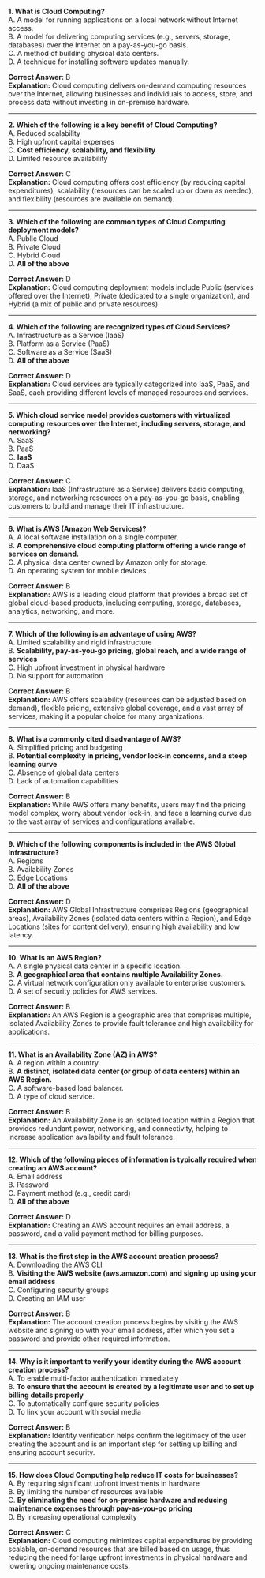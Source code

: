 
**1. What is Cloud Computing?**  
A. A model for running applications on a local network without Internet access.  
B. A model for delivering computing services (e.g., servers, storage, databases) over the Internet on a pay-as-you-go basis.  
C. A method of building physical data centers.  
D. A technique for installing software updates manually.

**Correct Answer:** B  
**Explanation:** Cloud computing delivers on-demand computing resources over the Internet, allowing businesses and individuals to access, store, and process data without investing in on-premise hardware.

---

**2. Which of the following is a key benefit of Cloud Computing?**  
A. Reduced scalability  
B. High upfront capital expenses  
C. **Cost efficiency, scalability, and flexibility**  
D. Limited resource availability

**Correct Answer:** C  
**Explanation:** Cloud computing offers cost efficiency (by reducing capital expenditures), scalability (resources can be scaled up or down as needed), and flexibility (resources are available on demand).

---

**3. Which of the following are common types of Cloud Computing deployment models?**  
A. Public Cloud  
B. Private Cloud  
C. Hybrid Cloud  
D. **All of the above**

**Correct Answer:** D  
**Explanation:** Cloud computing deployment models include Public (services offered over the Internet), Private (dedicated to a single organization), and Hybrid (a mix of public and private resources).

---

**4. Which of the following are recognized types of Cloud Services?**  
A. Infrastructure as a Service (IaaS)  
B. Platform as a Service (PaaS)  
C. Software as a Service (SaaS)  
D. **All of the above**

**Correct Answer:** D  
**Explanation:** Cloud services are typically categorized into IaaS, PaaS, and SaaS, each providing different levels of managed resources and services.

---

**5. Which cloud service model provides customers with virtualized computing resources over the Internet, including servers, storage, and networking?**  
A. SaaS  
B. PaaS  
C. **IaaS**  
D. DaaS

**Correct Answer:** C  
**Explanation:** IaaS (Infrastructure as a Service) delivers basic computing, storage, and networking resources on a pay-as-you-go basis, enabling customers to build and manage their IT infrastructure.

---

**6. What is AWS (Amazon Web Services)?**  
A. A local software installation on a single computer.  
B. **A comprehensive cloud computing platform offering a wide range of services on demand.**  
C. A physical data center owned by Amazon only for storage.  
D. An operating system for mobile devices.

**Correct Answer:** B  
**Explanation:** AWS is a leading cloud platform that provides a broad set of global cloud-based products, including computing, storage, databases, analytics, networking, and more.

---

**7. Which of the following is an advantage of using AWS?**  
A. Limited scalability and rigid infrastructure  
B. **Scalability, pay-as-you-go pricing, global reach, and a wide range of services**  
C. High upfront investment in physical hardware  
D. No support for automation

**Correct Answer:** B  
**Explanation:** AWS offers scalability (resources can be adjusted based on demand), flexible pricing, extensive global coverage, and a vast array of services, making it a popular choice for many organizations.

---

**8. What is a commonly cited disadvantage of AWS?**  
A. Simplified pricing and budgeting  
B. **Potential complexity in pricing, vendor lock-in concerns, and a steep learning curve**  
C. Absence of global data centers  
D. Lack of automation capabilities

**Correct Answer:** B  
**Explanation:** While AWS offers many benefits, users may find the pricing model complex, worry about vendor lock-in, and face a learning curve due to the vast array of services and configurations available.

---

**9. Which of the following components is included in the AWS Global Infrastructure?**  
A. Regions  
B. Availability Zones  
C. Edge Locations  
D. **All of the above**

**Correct Answer:** D  
**Explanation:** AWS Global Infrastructure comprises Regions (geographical areas), Availability Zones (isolated data centers within a Region), and Edge Locations (sites for content delivery), ensuring high availability and low latency.

---

**10. What is an AWS Region?**  
A. A single physical data center in a specific location.  
B. **A geographical area that contains multiple Availability Zones.**  
C. A virtual network configuration only available to enterprise customers.  
D. A set of security policies for AWS services.

**Correct Answer:** B  
**Explanation:** An AWS Region is a geographic area that comprises multiple, isolated Availability Zones to provide fault tolerance and high availability for applications.

---

**11. What is an Availability Zone (AZ) in AWS?**  
A. A region within a country.  
B. **A distinct, isolated data center (or group of data centers) within an AWS Region.**  
C. A software-based load balancer.  
D. A type of cloud service.

**Correct Answer:** B  
**Explanation:** An Availability Zone is an isolated location within a Region that provides redundant power, networking, and connectivity, helping to increase application availability and fault tolerance.

---

**12. Which of the following pieces of information is typically required when creating an AWS account?**  
A. Email address  
B. Password  
C. Payment method (e.g., credit card)  
D. **All of the above**

**Correct Answer:** D  
**Explanation:** Creating an AWS account requires an email address, a password, and a valid payment method for billing purposes.

---

**13. What is the first step in the AWS account creation process?**  
A. Downloading the AWS CLI  
B. **Visiting the AWS website (aws.amazon.com) and signing up using your email address**  
C. Configuring security groups  
D. Creating an IAM user

**Correct Answer:** B  
**Explanation:** The account creation process begins by visiting the AWS website and signing up with your email address, after which you set a password and provide other required information.

---

**14. Why is it important to verify your identity during the AWS account creation process?**  
A. To enable multi-factor authentication immediately  
B. **To ensure that the account is created by a legitimate user and to set up billing details properly**  
C. To automatically configure security policies  
D. To link your account with social media

**Correct Answer:** B  
**Explanation:** Identity verification helps confirm the legitimacy of the user creating the account and is an important step for setting up billing and ensuring account security.

---

**15. How does Cloud Computing help reduce IT costs for businesses?**  
A. By requiring significant upfront investments in hardware  
B. By limiting the number of resources available  
C. **By eliminating the need for on-premise hardware and reducing maintenance expenses through pay-as-you-go pricing**  
D. By increasing operational complexity

**Correct Answer:** C  
**Explanation:** Cloud computing minimizes capital expenditures by providing scalable, on-demand resources that are billed based on usage, thus reducing the need for large upfront investments in physical hardware and lowering ongoing maintenance costs.

